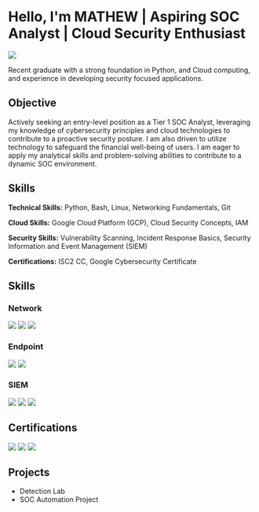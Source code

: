 # Hello, I'm MATHEW | Aspiring SOC Analyst | Cloud Security Enthusiast

<a href="https://www.linkedin.com/in/johnson-mathew-150262328/">
<img src="https://img.shields.io/badge/-LinkedIn-0072b1?&style=for-the-badge&logo=linkedin&logoColor=white" />
</a>

Recent graduate with a strong foundation in Python, and Cloud computing, and experience in developing security focused applications.

## Objective

Actively seeking an entry-level position as a Tier 1 SOC Analyst, leveraging my knowledge of cybersecurity principles and cloud technologies to contribute to a proactive security posture. I am also driven to utilize technology to safeguard the financial well-being of users. I am eager to apply my analytical skills and problem-solving abilities to contribute to a dynamic SOC environment.

## Skills

**Technical Skills:** Python, Bash, Linux, Networking Fundamentals, Git

**Cloud Skills:** Google Cloud Platform (GCP), Cloud Security Concepts, IAM

**Security Skills:** Vulnerability Scanning, Incident Response Basics, Security Information and Event Management (SIEM)

**Certifications:** ISC2 CC, Google Cybersecurity Certificate
## Skills




### Network
<div>
    <img src="https://img.shields.io/badge/-Wireshark-1679A7?&style=for-the-badge&logo=Wireshark&logoColor=white" />
    <img src="https://img.shields.io/badge/-Suricata-EF3B2D?&style=for-the-badge&logo=Suricata&logoColor=white" />
    <img src="https://img.shields.io/badge/-Zeek-777BB4?&style=for-the-badge&logo=Zeek&logoColor=white" />
</div>

### Endpoint
<div>
    <img src="https://img.shields.io/badge/-Microsoft_Defender_for_Endpoint-00A4EF?&style=for-the-badge&logo=Microsoft&logoColor=white" />
    <img src="https://img.shields.io/badge/-Velociraptor-4B275F?&style=for-the-badge&logo=Velociraptor&logoColor=white" />
</div>

### SIEM
<div>
    <img src="https://img.shields.io/badge/-Microsoft_Sentinel-0078D4?&style=for-the-badge&logo=Microsoft&logoColor=white" />
    <img src="https://img.shields.io/badge/-Splunk-000000?&style=for-the-badge&logo=Splunk&logoColor=white" />
    <img src="https://img.shields.io/badge/-Elastic-005571?&style=for-the-badge&logo=Elastic&logoColor=white" />
</div>

## Certifications

<img src="https://img.shields.io/badge/-ISC2%20CC%20Certificate-006F8E?&style=for-the-badge&logo=ISC2&logoColor=white" />

<img src="https://img.shields.io/badge/-Google%20Cybersecurity%20Certificate-4285F4?&style=for-the-badge&logo=Google&logoColor=white" />

<img src="https://img.shields.io/badge/-Google%20Cloud%20Cybersecurity%20Certificate-4285F4?&style=for-the-badge&logo=GoogleCloud&logoColor=white" />


## Projects
- Detection Lab
- SOC Automation Project
